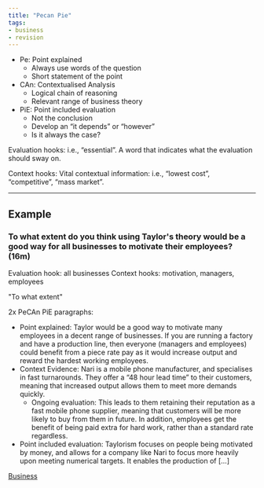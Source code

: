 ```yaml
---
title: "Pecan Pie"
tags:
- business
- revision
---
```



- Pe: Point explained
	- Always use words of the question
	- Short statement of the point
- CAn: Contextualised Analysis
	- Logical chain of reasoning
	- Relevant range of business theory
- PiE: Point included evaluation
	- Not the conclusion
	- Develop an “it depends” or “however”
	- Is it always the case?

Evaluation hooks: i.e., “essential”. A word that indicates what the evaluation should sway on.

Context hooks: Vital contextual information: i.e., “lowest cost”, “competitive”, “mass market”.


---
## Example

### To what extent do you think using Taylor's theory would be a good way for all businesses to motivate their employees? (16m)


Evaluation hook: all businesses
Context hooks: motivation, managers, employees

"To what extent"


2x PeCAn PiE paragraphs:

- Point explained: Taylor would be a good way to motivate many employees in a decent range of businesses. If you are running a factory and have a production line, then everyone (managers and employees) could benefit from a piece rate pay as it would increase output and reward the hardest working employees.
- Context Evidence: Nari is a mobile phone manufacturer, and specialises in fast turnarounds. They offer a “48 hour lead time” to their customers, meaning that increased output allows them to meet more demands quickly. 
	- Ongoing evaluation: This leads to them retaining their reputation as a fast mobile phone supplier, meaning that customers will be more likely to buy from them in future. In addition, employees get the benefit of being paid extra for hard work, rather than a standard rate regardless.
- Point included evaluation: Taylorism focuses on people being motivated by money, and allows for a company like Nari to focus more heavily upon meeting numerical targets. It enables the production of [...]



[Business](/Business)